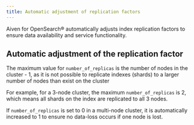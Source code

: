 ```yaml
---
title: Automatic adjustment of replication factors
---
```


Aiven for OpenSearch® automatically adjusts index replication factors to ensure data availability and service functionality.

## Automatic adjustment of the replication factor

The maximum value for `number_of_replicas` is the number of nodes in the
cluster - 1, as it is not possible to replicate indexes (shards) to a
larger number of nodes than exist on the cluster

For example, for a 3-node cluster, the maximum `number_of_replicas` is
2, which means all shards on the index are replicated to all 3 nodes.

If `number_of_replicas` is set to 0 in a multi-node cluster, it is
automatically increased to 1 to ensure no data-loss occurs if one node
is lost.
